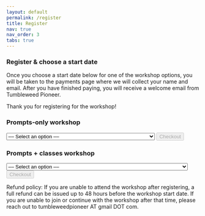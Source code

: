 ```yaml
---
layout: default
permalink: /register
title: Register
nav: true
nav_order: 3
tabs: true
---
```


### Register &amp; choose a start date

Once you choose a start date below for one of the workshop options, you will be taken to the payments page where we will collect your name and email. After you have finished paying, you will receive a welcome email from Tumbleweed Pioneer.

Thank you for registering for the workshop!

### Prompts-only workshop
<select name="prompts-only-dates" id="prompts-only-dates">
    <option disabled selected value>&ndash;&ndash; Select an option &ndash;&ndash;</option>
    <option value="price_1Rq1h1DWI41Mc7pyzIE8cz0R">Starting August 4 &mdash; Re-writing Your Career Moves: Prompts</option>
    <option value="price_1Rq2WdDWI41Mc7py8JcVDxi8">Starting August 11 &mdash; Re-writing Your Career Moves: Prompts</option>
    <option value="price_1Rq2XeDWI41Mc7pytwAWFzzu">Starting August 18 &mdash; Re-writing Your Career Moves: Prompts</option>
    <option value="price_1Rq2YUDWI41Mc7pyFFYFgcOc">Starting August 25 &mdash; Re-writing Your Career Moves: Prompts</option>
</select>
<button disabled class="checkout-button" id="prompts-only-checkout-button" role="link" type="button">Checkout</button>

### Prompts + classes workshop
<select name="prompts-plus-classes-dates" id="prompts-plus-classes-dates">
    <option disabled selected value>&ndash;&ndash; Select an option &ndash;&ndash;</option>
    <option value="price_1Rq1iwDWI41Mc7pyoRupdD8k">Starting August 25 &mdash; Re-writing Your Career Moves: Prompts + Classes</option>
    <option value="price_1Rq2qyDWI41Mc7pySqXLO27E">Starting September 1 &mdash; Re-writing Your Career Moves: Prompts + Classes</option>
    <option value="price_1Rq2sTDWI41Mc7pyvFeHpxCe">Starting September 8 &mdash; Re-writing Your Career Moves: Prompts + Classes</option>
    <option value="price_1Rq2cnDWI41Mc7pyMTwX3mUA">Starting September 15 &mdash; Re-writing Your Career Moves: Prompts + Classes</option>
</select>
<button disabled class="checkout-button" id="prompts-plus-classes-checkout-button" role="link" type="button">Checkout</button>

<div id="error-message"></div>
<script>
/* Prompts-only checkout */
(function() {
  var stripe = Stripe('pk_live_51OS9CkDWI41Mc7pyIIsKI0sxlc10XtY1ZPUKM8C0e75wu2uQXU7PRzFMzfVBfMWqvMEWKA0Hey2keyP5MY30jN5700nyu87NR0');

    var workshopDatesSelect = document.getElementById('prompts-only-dates');
    workshopDatesSelect.addEventListener("change", function() {
        checkoutButton.disabled = workshopDatesSelect.value == null;
    });


  var checkoutButton = document.getElementById('prompts-only-checkout-button');
  checkoutButton.addEventListener('click', function () {
    /*
     * When the customer clicks on the button, redirect
     * them to Checkout.
     */
    stripe.redirectToCheckout({
      lineItems: [{price: document.getElementById("prompts-only-dates").value, quantity: 1}],
      mode: 'payment',
      /*
       * Do not rely on the redirect to the successUrl for fulfilling
       * purchases, customers may not always reach the success_url after
       * a successful payment.
       * Instead use one of the strategies described in
       * https://docs.stripe.com/payments/checkout/fulfill-orders
       */
      successUrl: 'https://mylifeprompted.com/confirmation',
      cancelUrl: 'https://mylifeprompted.com/',
    })
    .then(function (result) {
      if (result.error) {
        /*
         * If `redirectToCheckout` fails due to a browser or network
         * error, display the localized error message to your customer.
         */
        var displayError = document.getElementById('error-message');
        displayError.textContent = result.error.message;
      }
    });
  });
})();

/* Prompts + classes checkout */
(function() {
  var stripe = Stripe('pk_live_51OS9CkDWI41Mc7pyIIsKI0sxlc10XtY1ZPUKM8C0e75wu2uQXU7PRzFMzfVBfMWqvMEWKA0Hey2keyP5MY30jN5700nyu87NR0');

    var workshopDatesSelect = document.getElementById('prompts-plus-classes-dates');
    workshopDatesSelect.addEventListener("change", function() {
        checkoutButton.disabled = workshopDatesSelect.value == null;
    });


  var checkoutButton = document.getElementById('prompts-plus-classes-checkout-button');
  checkoutButton.addEventListener('click', function () {
    /*
     * When the customer clicks on the button, redirect
     * them to Checkout.
     */
    stripe.redirectToCheckout({
      lineItems: [{price: document.getElementById("prompts-plus-classes-dates").value, quantity: 1}],
      mode: 'payment',
      /*
       * Do not rely on the redirect to the successUrl for fulfilling
       * purchases, customers may not always reach the success_url after
       * a successful payment.
       * Instead use one of the strategies described in
       * https://docs.stripe.com/payments/checkout/fulfill-orders
       */
      successUrl: 'https://mylifeprompted.com/confirmation',
      cancelUrl: 'https://mylifeprompted.com/',
    })
    .then(function (result) {
      if (result.error) {
        /*
         * If `redirectToCheckout` fails due to a browser or network
         * error, display the localized error message to your customer.
         */
        var displayError = document.getElementById('error-message');
        displayError.textContent = result.error.message;
      }
    });
  });
})();
</script>

Refund policy: If you are unable to attend the workshop after registering, a full refund can be issued up to 48 hours before the workshop start date. If you are unable to join or continue with the workshop after that time, please reach out to tumbleweedpioneer AT gmail DOT com.

